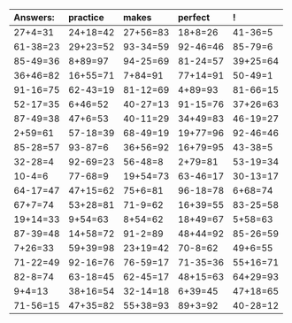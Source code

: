 | Answers: | practice | makes | perfect | ! |
| :--- | :--- | :--- | :--- | :--- |
| 27+4=31 | 24+18=42 | 27+56=83 | 18+8=26 | 41-36=5 | 
| 61-38=23 | 29+23=52 | 93-34=59 | 92-46=46 | 85-79=6 | 
| 85-49=36 | 8+89=97 | 94-25=69 | 81-24=57 | 39+25=64 | 
| 36+46=82 | 16+55=71 | 7+84=91 | 77+14=91 | 50-49=1 | 
| 91-16=75 | 62-43=19 | 81-12=69 | 4+89=93 | 81-66=15 | 
| 52-17=35 | 6+46=52 | 40-27=13 | 91-15=76 | 37+26=63 | 
| 87-49=38 | 47+6=53 | 40-11=29 | 34+49=83 | 46-19=27 | 
| 2+59=61 | 57-18=39 | 68-49=19 | 19+77=96 | 92-46=46 | 
| 85-28=57 | 93-87=6 | 36+56=92 | 16+79=95 | 43-38=5 | 
| 32-28=4 | 92-69=23 | 56-48=8 | 2+79=81 | 53-19=34 | 
| 10-4=6 | 77-68=9 | 19+54=73 | 63-46=17 | 30-13=17 | 
| 64-17=47 | 47+15=62 | 75+6=81 | 96-18=78 | 6+68=74 | 
| 67+7=74 | 53+28=81 | 71-9=62 | 16+39=55 | 83-25=58 | 
| 19+14=33 | 9+54=63 | 8+54=62 | 18+49=67 | 5+58=63 | 
| 87-39=48 | 14+58=72 | 91-2=89 | 48+44=92 | 85-26=59 | 
| 7+26=33 | 59+39=98 | 23+19=42 | 70-8=62 | 49+6=55 | 
| 71-22=49 | 92-16=76 | 76-59=17 | 71-35=36 | 55+16=71 | 
| 82-8=74 | 63-18=45 | 62-45=17 | 48+15=63 | 64+29=93 | 
| 9+4=13 | 38+16=54 | 32-14=18 | 6+39=45 | 47+18=65 | 
| 71-56=15 | 47+35=82 | 55+38=93 | 89+3=92 | 40-28=12 | 
